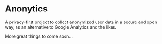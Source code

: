 # Anonytics

A privacy-first project to collect anonymized user data in a secure and open
way, as an alternative to Google Analytics and the likes.

More great things to come soon...
